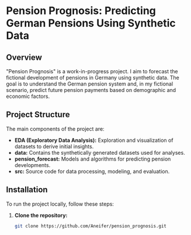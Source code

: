 # Pension Prognosis: Predicting German Pensions Using Synthetic Data

## Overview

"Pension Prognosis" is a work-in-progress project. I aim to forecast the fictional development of pensions in Germany using synthetic data. The goal is to understand the German pension system and, in my fictional scenario, predict future pension payments based on demographic and economic factors.

## Project Structure

The main components of the project are:

- **EDA (Exploratory Data Analysis):** Exploration and visualization of datasets to derive initial insights.
- **data:** Contains the synthetically generated datasets used for analyses.
- **pension_forecast:** Models and algorithms for predicting pension developments.
- **src:** Source code for data processing, modeling, and evaluation.

## Installation

To run the project locally, follow these steps:

1. **Clone the repository:**

   ```bash
   git clone https://github.com/Aneifer/pension_prognosis.git
